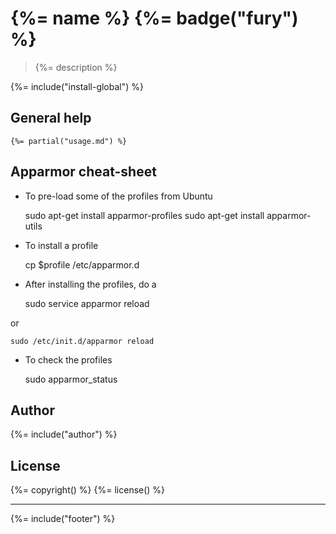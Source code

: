 # {%= name %} {%= badge("fury") %}

> {%= description %}

{%= include("install-global") %}

## General help 

```
{%= partial("usage.md") %}
```


## Apparmor cheat-sheet

* To pre-load some of the profiles from Ubuntu

    sudo apt-get install apparmor-profiles
    sudo apt-get install apparmor-utils

* To install a profile

    cp $profile /etc/apparmor.d

* After installing the profiles, do a 
 
    sudo service apparmor reload 

 or 

    sudo /etc/init.d/apparmor reload

* To check the profiles

    sudo apparmor_status 

## Author
{%= include("author") %}

## License
{%= copyright() %}
{%= license() %}

***

{%= include("footer") %}
